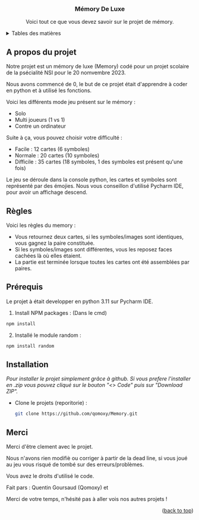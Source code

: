 <a name="readme-top"></a>
<!-- HEAD -->
<div align="center">
  <h3 align="center">Mémory De Luxe</h3>

  <p align="center">
    Voici tout ce que vous devez savoir sur le projet de mémory.
    <br/>
  </p>
</div>

<!-- TABLE OF CONTENTS -->
<details>
  <summary>Tables des matières</summary>
  <ol>
    <li>
      <a href="#a-propos-du-projet">A propos du projet</a>
    </li>
    <li><a href="#règles">Règles</a></li>
    <li><a href="#rprérequis">Prérequis</a></li>
    <li><a href="#installation">Installation</a></li>
    <li><a href="#merci">Merci</a></li>
  </ol>
</details>

<!-- ABOUT THE PROJECT -->
## A propos du projet

Notre projet est un mémory de luxe (Memory) codé pour un projet scolaire de la psécialité NSI pour le 20 nomvembre 2023. 

Nous avons commencé de 0, le but de ce projet était d'apprendre à coder en python et à utilisé les fonctions. 

Voici les différents mode jeu présent sur le mémory : 
* Solo
* Multi joueurs (1 vs 1)
* Contre un ordinateur

Suite à ça, vous pouvez choisir votre difficulté : 
* Facile : 12 cartes (6 symboles)
* Normale : 20 cartes (10 symboles)
* Difficile : 35 cartes (18 symboles, 1 des symboles est présent qu'une fois)

Le jeu se déroule dans la console python, les cartes et symboles sont représenté par des émojies. Nous vous conseillon d'utilisé Pycharm IDE, pour avoir un affichage descend. 

<!-- RULES -->
## Règles

Voici les règles du memory : 

* Vous retournez deux cartes, si les symboles/images sont identiques, vous gagnez la paire constituée. 
* Si les symboles/images sont différentes, vous les reposez faces cachées là où elles étaient. 
* La partie est terminée lorsque toutes les cartes ont été assemblées par paires.

<!-- Prerequisites -->
## Prérequis

Le projet à était developper en python 3.11 sur Pycharm IDE.

  1. Install NPM packages : (Dans le cmd)
   ```sh
   npm install
   ```
   
  2. Installé le module random : 
  ```sh
  npm install random
  ```
<!-- RULES -->
## Installation

_Pour installer le projet simplement grâce à github. Si vous prefere l'installer en .zip vous pouvez cliqué sur le bouton "<> Code" puis sur "Download ZIP"._

* Clone le projets (reporitorie) : 
   ```sh
   git clone https://github.com/qomoxy/Memory.git
   ```

## Merci

Merci d'être clement avec le projet. 

Nous n'avons rien modifiè ou corriger à partir de la dead line, si vous joué au jeu vous risqué de tombé sur des erreurs/problèmes. 

Vous avez le droits d'utilisé le code. 

Fait pars : Quentin Goursaud (Qomoxy) et 

Merci de votre temps, n'hésité pas à aller vois nos autres projets !

   


<p align="right">(<a href="#readme-top">back to top</a>)</p>

